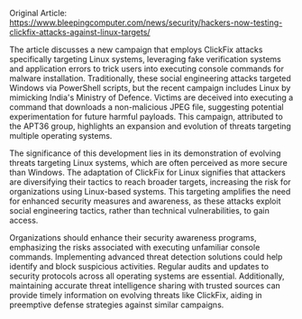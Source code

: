 Original Article: https://www.bleepingcomputer.com/news/security/hackers-now-testing-clickfix-attacks-against-linux-targets/

The article discusses a new campaign that employs ClickFix attacks specifically targeting Linux systems, leveraging fake verification systems and application errors to trick users into executing console commands for malware installation. Traditionally, these social engineering attacks targeted Windows via PowerShell scripts, but the recent campaign includes Linux by mimicking India's Ministry of Defence. Victims are deceived into executing a command that downloads a non-malicious JPEG file, suggesting potential experimentation for future harmful payloads. This campaign, attributed to the APT36 group, highlights an expansion and evolution of threats targeting multiple operating systems.

The significance of this development lies in its demonstration of evolving threats targeting Linux systems, which are often perceived as more secure than Windows. The adaptation of ClickFix for Linux signifies that attackers are diversifying their tactics to reach broader targets, increasing the risk for organizations using Linux-based systems. This targeting amplifies the need for enhanced security measures and awareness, as these attacks exploit social engineering tactics, rather than technical vulnerabilities, to gain access.

Organizations should enhance their security awareness programs, emphasizing the risks associated with executing unfamiliar console commands. Implementing advanced threat detection solutions could help identify and block suspicious activities. Regular audits and updates to security protocols across all operating systems are essential. Additionally, maintaining accurate threat intelligence sharing with trusted sources can provide timely information on evolving threats like ClickFix, aiding in preemptive defense strategies against similar campaigns.